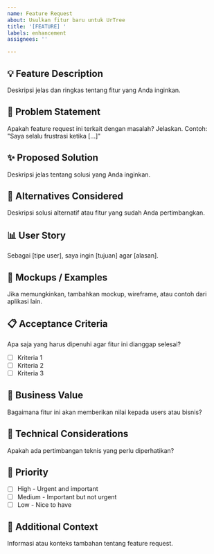 ```yaml
---
name: Feature Request
about: Usulkan fitur baru untuk UrTree
title: '[FEATURE] '
labels: enhancement
assignees: ''

---
```


## 💡 Feature Description
Deskripsi jelas dan ringkas tentang fitur yang Anda inginkan.

## 🎯 Problem Statement
Apakah feature request ini terkait dengan masalah? Jelaskan.
Contoh: "Saya selalu frustrasi ketika [...]"

## ✨ Proposed Solution
Deskripsi jelas tentang solusi yang Anda inginkan.

## 🔄 Alternatives Considered
Deskripsi solusi alternatif atau fitur yang sudah Anda pertimbangkan.

## 📊 User Story
Sebagai [tipe user], saya ingin [tujuan] agar [alasan].

## 🎨 Mockups / Examples
Jika memungkinkan, tambahkan mockup, wireframe, atau contoh dari aplikasi lain.

## 📋 Acceptance Criteria
Apa saja yang harus dipenuhi agar fitur ini dianggap selesai?
- [ ] Kriteria 1
- [ ] Kriteria 2
- [ ] Kriteria 3

## 💼 Business Value
Bagaimana fitur ini akan memberikan nilai kepada users atau bisnis?

## 🔧 Technical Considerations
Apakah ada pertimbangan teknis yang perlu diperhatikan?

## 📅 Priority
- [ ] High - Urgent and important
- [ ] Medium - Important but not urgent
- [ ] Low - Nice to have

## 📝 Additional Context
Informasi atau konteks tambahan tentang feature request.
